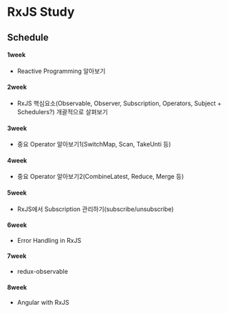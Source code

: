 # RxJS Study

## Schedule
#### 1week
- Reactive Programming 알아보기

#### 2week
- RxJS 핵심요소(Observable, Observer, Subscription, Operators, Subject + Schedulers?) 개괄적으로 살펴보기

#### 3week
- 중요 Operator 알아보기1(SwitchMap, Scan, TakeUnti 등)


#### 4week
- 중요 Operator 알아보기2(CombineLatest, Reduce, Merge 등)

#### 5week
- RxJS에서 Subscription 관리하기(subscribe/unsubscribe)

#### 6week
- Error Handling in RxJS

#### 7week
- redux-observable

#### 8week
- Angular with RxJS
